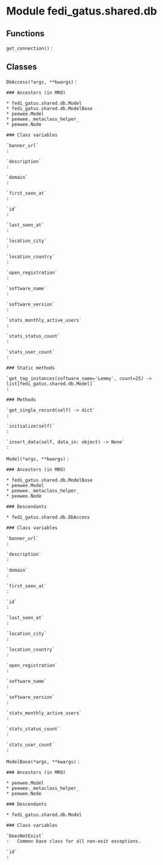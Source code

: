 Module fedi_gatus.shared.db
===========================

Functions
---------

`get_connection()`
:   

Classes
-------

`DbAccess(*args, **kwargs)`
:   

    ### Ancestors (in MRO)

    * fedi_gatus.shared.db.Model
    * fedi_gatus.shared.db.ModelBase
    * peewee.Model
    * peewee._metaclass_helper_
    * peewee.Node

    ### Class variables

    `banner_url`
    :

    `description`
    :

    `domain`
    :

    `first_seen_at`
    :

    `id`
    :

    `last_seen_at`
    :

    `location_city`
    :

    `location_country`
    :

    `open_registration`
    :

    `software_name`
    :

    `software_version`
    :

    `stats_monthly_active_users`
    :

    `stats_status_count`
    :

    `stats_user_count`
    :

    ### Static methods

    `get_top_instances(software_name='Lemmy', count=25) ‑> list[fedi_gatus.shared.db.Model]`
    :

    ### Methods

    `get_single_record(self) ‑> dict`
    :

    `initialize(self)`
    :

    `insert_data(self, data_in: object) ‑> None`
    :

`Model(*args, **kwargs)`
:   

    ### Ancestors (in MRO)

    * fedi_gatus.shared.db.ModelBase
    * peewee.Model
    * peewee._metaclass_helper_
    * peewee.Node

    ### Descendants

    * fedi_gatus.shared.db.DbAccess

    ### Class variables

    `banner_url`
    :

    `description`
    :

    `domain`
    :

    `first_seen_at`
    :

    `id`
    :

    `last_seen_at`
    :

    `location_city`
    :

    `location_country`
    :

    `open_registration`
    :

    `software_name`
    :

    `software_version`
    :

    `stats_monthly_active_users`
    :

    `stats_status_count`
    :

    `stats_user_count`
    :

`ModelBase(*args, **kwargs)`
:   

    ### Ancestors (in MRO)

    * peewee.Model
    * peewee._metaclass_helper_
    * peewee.Node

    ### Descendants

    * fedi_gatus.shared.db.Model

    ### Class variables

    `DoesNotExist`
    :   Common base class for all non-exit exceptions.

    `id`
    :